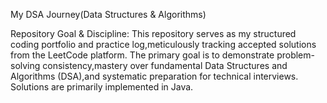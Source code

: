My DSA Journey(Data Structures & Algorithms)

Repository Goal & Discipline:
This repository serves as my structured coding portfolio and practice log,meticulously tracking accepted solutions from the LeetCode platform.
The primary goal is to demonstrate problem-solving consistency,mastery over fundamental Data Structures and Algorithms (DSA),and systematic preparation for technical interviews.
Solutions are primarily implemented in Java.


